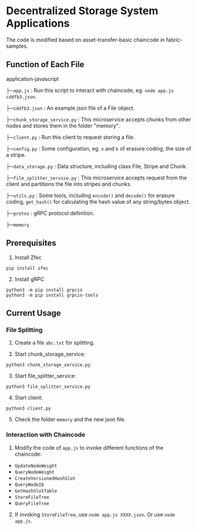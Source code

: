 # Decentralized Storage System Applications

The code is modified based on asset-transfer-basic chaincode in fabric-samples. 

## Function of Each File

application-javascript

├─``app.js``                   : Run this script to interact with chaincode, eg. ```node app.js cddfb3.json```.

├─``cddfb3.json``              : An example json file of a File object.

├─``chunk_storage_service.py`` : This microservice accepts chunks from other nodes and stores them in the folder "memory".

├─``client.py``                : Run this client to request storing a file.

├─``config.py``                : Some configuration, eg. `n` and ``k`` of erasure coding, the size of a stripe.

├─``data_storage.py``          : Data structure, including class File, Stripe and Chunk.

├─``file_splitter_service.py`` : This microservice accepts request from the client and partitions the file into stripes and chunks.

├─``utils.py``                 : Some tools, including ``encode()`` and ``decode()`` for erasure coding, ``get_hash()`` for calculating the hash value of any string/bytes object.

├─``protos``                   : gRPC protocol definition.

├─``memory``

## Prerequisites

1. Install Zfec
```
pip install zfec
```

2. Install gRPC
```
python3 -m pip install grpcio
python3 -m pip install grpcio-tools
```

## Current Usage

### File Splitting

1. Create a file ``abc.txt`` for splitting.

2. Start chunk_storage_service:
```
python3 chunk_storage_service.py
```

3. Start file_splitter_service:
```
python3 file_splitter_service.py
```

4. Start client:
```
python3 client.py
```

5. Check the folder ``memory`` and the new json file.

### Interaction with Chaincode

1. Modify the code of ``app.js`` to invoke different functions of the chaincode:

  - ``UpdateNodeWeight``
  - ``QueryNodeWeight``
  - ``CreateVersionedHashSlot``
  - ``QueryNodeID``
  - ``GetHashSlotTable``
  - ``StoreFileTree``
  - ``QueryFileTree``

2. If invoking ``StoreFileTree``, use ``node app.js XXXX.json``. Or use ``node app.js``.
